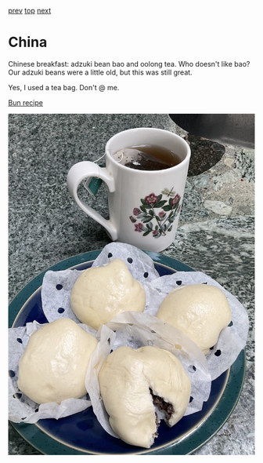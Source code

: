 [prev](chile.md)
[top](../index.md)
[next](colombia.md)
# China

Chinese breakfast: adzuki bean bao and oolong tea. Who doesn't like bao? Our adzuki beans were a little old, but this was still great.

Yes, I used a tea bag. Don't @ me.

[Bun recipe](https://redhousespice.com/red-bean-buns/)

![Buns](images/china.jpeg)
